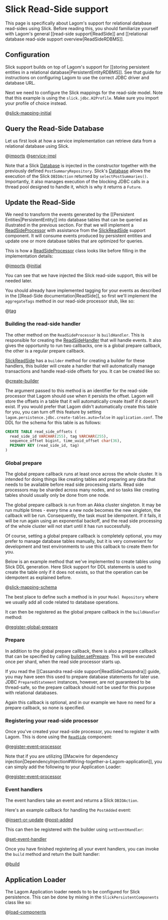 # Slick Read-Side support

This page is specifically about Lagom's support for relational database read-sides using Slick.  Before reading this, you should familiarize yourself with Lagom's general [[read-side support|ReadSide]] and [[relational database read-side support overview|ReadSideRDBMS]].


## Configuration

Slick support builds on top of Lagom's support for [[storing persistent entities in a relational database|PersistentEntityRDBMS]]. See that guide for instructions on configuring Lagom to use the correct JDBC driver and database URL.

Next we need to configure the Slick mappings for the read-side model. Note that this example is using the `slick.jdbc.H2Profile`. Make sure you import your profile of choice instead.

@[slick-mapping-initial](code/docs/home/scaladsl/persistence/SlickRepos.scala)

## Query the Read-Side Database

Let us first look at how a service implementation can retrieve data from a relational database using Slick.

@[imports](code/docs/home/scaladsl/persistence/SlickReadSideQuery.scala)
@[service-impl](code/docs/home/scaladsl/persistence/SlickReadSideQuery.scala)


Note that a Slick [Database](https://scala-slick.org/doc/3.2.1/api/#slick.jdbc.JdbcBackend$DatabaseDef) is injected in the constructor together with the previously defined `PostSummaryRepository`. Slick's [Database](https://scala-slick.org/doc/3.2.1/api/#slick.jdbc.JdbcBackend$DatabaseDef) allows the execution of the Slick `DBIOAction` returned by `selectPostSummaries()`. Importantly, it also manages execution of the blocking JDBC calls in a thread pool designed to handle it, which is why it returns a `Future`.

## Update the Read-Side

We need to transform the events generated by the [[Persistent Entities|PersistentEntity]] into database tables that can be queried as illustrated in the previous section. For that we will implement a [ReadSideProcessor](api/index.html#com/lightbend/lagom/scaladsl/persistence/ReadSideProcessor) with assistance from the [SlickReadSide](api/index.html#com/lightbend/lagom/scaladsl/persistence/slick/SlickReadSide) support component. It will consume events produced by persistent entities and update one or more database tables that are optimized for queries.

This is how a [ReadSideProcessor](api/index.html#com/lightbend/lagom/scaladsl/persistence/ReadSideProcessor) class looks like before filling in the implementation details:

@[imports](code/docs/home/scaladsl/persistence/SlickBlogEventProcessor.scala)
@[initial](code/docs/home/scaladsl/persistence/SlickBlogEventProcessor.scala)

You can see that we have injected the Slick read-side support, this will be needed later.

You should already have implemented tagging for your events as described in the [[Read-Side documentation|ReadSide]], so first we'll implement the `aggregateTags` method in our read-side processor stub, like so:

@[tag](code/docs/home/scaladsl/persistence/SlickBlogEventProcessor.scala)

### Building the read-side handler

The other method on the `ReadSideProcessor` is `buildHandler`.  This is responsible for creating the [ReadSideHandler](api/index.html#com/lightbend/lagom/scaladsl/persistence/ReadSideProcessor.ReadSideHandler) that will handle events.  It also gives the opportunity to run two callbacks, one is a global prepare callback, the other is a regular prepare callback.

[SlickReadSide](api/index.html#com/lightbend/lagom/scaladsl/persistence/jdbc/SlickReadSide) has a `builder` method for creating a builder for these handlers, this builder will create a handler that will automatically manage transactions and handle read-side offsets for you.  It can be created like so:

@[create-builder](code/docs/home/scaladsl/persistence/SlickBlogEventProcessor.scala)

The argument passed to this method is an identifier for the read-side processor that Lagom should use when it persists the offset. Lagom will store the offsets in a table that it will automatically create itself if it doesn't exist. If you would prefer that Lagom didn't automatically create this table for you, you can turn off this feature by setting `lagom.persistence.jdbc.create-tables.auto=false` in `application.conf`. The DDL for the schema for this table is as follows:

```sql
CREATE TABLE read_side_offsets (
  read_side_id VARCHAR(255), tag VARCHAR(255),
  sequence_offset bigint, time_uuid_offset char(36),
  PRIMARY KEY (read_side_id, tag)
)
```

### Global prepare

The global prepare callback runs at least once across the whole cluster.  It is intended for doing things like creating tables and preparing any data that needs to be available before read side processing starts.  Read side processors may be sharded across many nodes, and so tasks like creating tables should usually only be done from one node.

The global prepare callback is run from an Akka cluster singleton.  It may be run multiple times - every time a new node becomes the new singleton, the callback will be run.  Consequently, the task must be idempotent.  If it fails, it will be run again using an exponential backoff, and the read side processing of the whole cluster will not start until it has run successfully.

Of course, setting a global prepare callback is completely optional, you may prefer to manage database tables manually, but it is very convenient for development and test environments to use this callback to create them for you.

Below is an example method that we've implemented to create tables using Slick DDL generation. Here Slick support for DDL statements is used to create the table only if it does not exists, so that the operation can be idempotent as explained before.

@[slick-mapping-schema](code/docs/home/scaladsl/persistence/SlickRepos.scala)

The best place to define such a method is in your `Model Repository` where we usually add all code related to database operations.

It can then be registered as the global prepare callback in the `buildHandler` method:

@[register-global-prepare](code/docs/home/scaladsl/persistence/SlickBlogEventProcessor.scala)

### Prepare

In addition to the global prepare callback, there is also a prepare callback that can be specified by calling [builder.setPrepare](api/index.html#com.lightbend.lagom.scaladsl.persistence.slick.SlickReadSide$ReadSideHandlerBuilder@setPrepare). This will be executed once per shard, when the read side processor starts up.

If you read the [[Cassandra read-side support|ReadSideCassandra]] guide, you may have seen this used to prepare database statements for later use. JDBC `PreparedStatement` instances, however, are not guaranteed to be thread-safe, so the prepare callback should not be used for this purpose with relational databases.

Again this callback is optional, and in our example we have no need for a prepare callback, so none is specified.

### Registering your read-side processor

Once you've created your read-side processor, you need to register it with Lagom. This is done using the [`ReadSide`](api/index.html#com/lightbend/lagom/scaladsl/persistence/ReadSide) component:

@[register-event-processor](code/docs/home/scaladsl/persistence/BlogServiceImpl3.scala)

Note that if you are utilizing [[Macwire for dependency injection|DependencyInjection#Wiring-together-a-Lagom-application]], you can simply add the following to your Application Loader:

@[register-event-processor](code/docs/home/scaladsl/persistence/SlickBlogApplicationLoader.scala)

### Event handlers

The event handlers take an event and returns a Slick `DBIOAction`.

Here's an example callback for handling the `PostAdded` event:

@[insert-or-update](code/docs/home/scaladsl/persistence/SlickRepos.scala)
@[post-added](code/docs/home/scaladsl/persistence/SlickBlogEventProcessor.scala)

This can then be registered with the builder using `setEventHandler`:

@[set-event-handler](code/docs/home/scaladsl/persistence/SlickBlogEventProcessor.scala)

Once you have finished registering all your event handlers, you can invoke the `build` method and return the built handler:

@[build](code/docs/home/scaladsl/persistence/SlickBlogEventProcessor.scala)

## Application Loader

The Lagom Application loader needs to to be configured for Slick persistence. This can be done by mixing in the `SlickPersistentComponents` class like so:

@[load-components](code/docs/home/scaladsl/persistence/SlickBlogApplicationLoader.scala)
